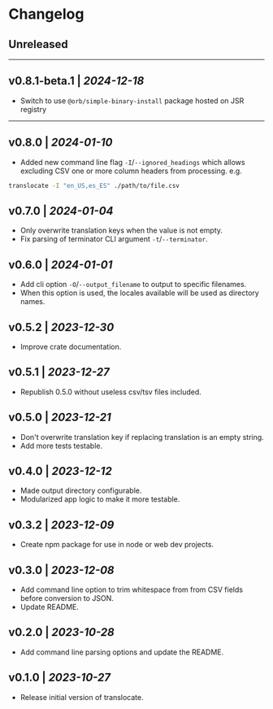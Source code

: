 # Changelog

## Unreleased

---
## v0.8.1-beta.1 | *2024-12-18*
- Switch to use `@orb/simple-binary-install` package hosted on JSR registry

---
## v0.8.0 | *2024-01-10*
- Added new command line flag `-I`/`--ignored_headings` which allows excluding CSV one or more column headers from processing. e.g.

```sh
translocate -I "en_US,es_ES" ./path/to/file.csv
```

## v0.7.0 | *2024-01-04*
- Only overwrite translation keys when the value is not empty.
- Fix parsing of terminator CLI argument `-t`/`--terminator`.

## v0.6.0 | *2024-01-01*
- Add cli option `-O`/`--output_filename` to output to specific filenames.
- When this option is used, the locales available will be used as directory names.

## v0.5.2 | *2023-12-30*
- Improve crate documentation.

## v0.5.1 | *2023-12-27*
- Republish 0.5.0 without useless csv/tsv files included.

## v0.5.0 | *2023-12-21*
- Don't overwrite translation key if replacing translation is an empty string.
- Add more tests testable.

## v0.4.0 | *2023-12-12*
- Made output directory configurable.
- Modularized app logic to make it more testable.

## v0.3.2 | *2023-12-09*
- Create npm package for use in node or web dev projects.

## v0.3.0 | *2023-12-08*
- Add command line option to trim whitespace from from CSV fields before conversion to JSON.
- Update README.

## v0.2.0 | *2023-10-28*
- Add command line parsing options and update the README.

## v0.1.0 | *2023-10-27*
- Release initial version of translocate.

